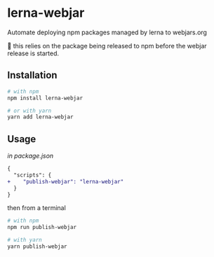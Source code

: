 # lerna-webjar

Automate deploying npm packages managed by lerna to webjars.org

:notebook: this relies on the package being released to npm before the webjar release is started.

## Installation

```sh
# with npm
npm install lerna-webjar

# or with yarn
yarn add lerna-webjar
```

## Usage

_in package.json_

```diff
{
  "scripts": {
+    "publish-webjar": "lerna-webjar"
  }
}
```

then from a terminal

```sh
# with npm
npm run publish-webjar

# with yarn
yarn publish-webjar
```
